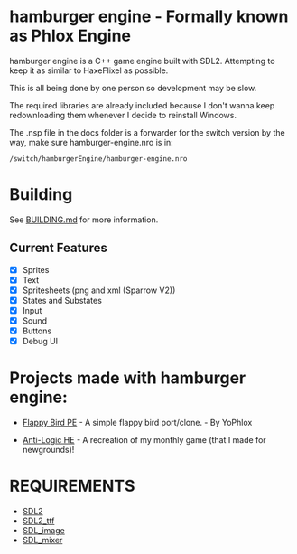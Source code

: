 # hamburger engine - Formally known as Phlox Engine

hamburger engine is a C++ game engine built with SDL2. Attempting to keep it as similar to HaxeFlixel as possible.

This is all being done by one person so development may be slow.

The required libraries are already included because I don't wanna keep redownloading them whenever I decide to reinstall Windows.

The .nsp file in the docs folder is a forwarder for the switch version by the way, make sure hamburger-engine.nro is in:

```
/switch/hamburgerEngine/hamburger-engine.nro
```

# Building

See [BUILDING.md](docs/BUILDING.md) for more information.

## Current Features
- [x] Sprites
- [x] Text
- [x] Spritesheets (png and xml (Sparrow V2))
- [x] States and Substates
- [x] Input
- [x] Sound
- [x] Buttons
- [x] Debug UI

# Projects made with hamburger engine:

* [Flappy Bird PE](https://github.com/yophlox/FlappyBird-PE/tree/main) - A simple flappy bird port/clone. - By YoPhlox

* [Anti-Logic HE](https://github.com/maybekoi/AntiLogic-Git/tree/he-port) - A recreation of my monthly game (that I made for newgrounds)!

# REQUIREMENTS

- [SDL2](https://github.com/libsdl-org/SDL)
- [SDL2_ttf](https://github.com/libsdl-org/SDL_ttf)
- [SDL_image](https://github.com/libsdl-org/SDL_ttf)
- [SDL_mixer](https://github.com/libsdl-org/SDL_mixer)
